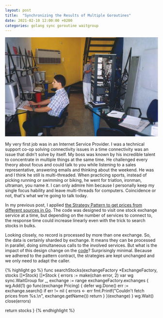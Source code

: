 ```yaml
---
layout: post
title:  "Synchronizing the Results of Multiple Goroutines"
date: 2021-02-10 12:00:00 +0200
categories: golang sync goroutine waitgroup
---
```


![Stock Prices](/images/posts/golang-sync-goroutine.jpg)

My very first job was in an Internet Service Provider. I was a technical support co-op solving connectivity issues in a time connectivity was an issue that didn't solve by itself. My boss was known by his incredible talent to concentrate in multiple things at the same time. He challenged every theory about focus and could talk to you while listening to a sales representative, answering emails and thinking about the weekend. He was and I think he still is multi-threaded. When practicing sports, instead of picking running or swimming or biking, he went for triatlon, ironman, ultraman, you name it. I can only admire him because I personally keep my single focus hability and leave multi-threads for computers. Coincidence or not, that's what we're going to talk today.

<!-- more -->

In my previous post, I applied [the Strategy Pattern to get prices from different sources in Go](https://www.hildeberto.com/2021/02/golang-strategy-pattern.html). The code was designed to visit one stock exchange service at a time, but depending on the number of services to connect to, the response time could increase linearly even with the trick to search stocks in bulks.

Looking closely, no record is processed by more than one exchange. So, the data is certainly sharded by exchange. It means they can be processed in parallel, doing simultaneous calls to the involved services. But what is the impact of this design change on the [code](https://play.golang.org/p/pL7qtlgPwqL)? Surprisingly minimal. Because we adhered to the pattern contract, the strategies are kept unchanged and we only need to adapt the caller.

{% highlight go %}
func searchStocks(exchangeFactory *ExchangeFactory, stocks []*Stock) []*Stock {
  errors := make(chan error, 2)
  var wg sync.WaitGroup
  for _, exchange := range exchangeFactory.exchanges {
    wg.Add(1)
    go func(exchange Pricing) {
      defer wg.Done()
      err := exchange.search()
      if err != nil {
        errors <- err
        fmt.Printf("Couldn't fetch prices from %s.\n", exchange.getName())
        return
      }
    }(exchange)
  }
  wg.Wait()
  close(errors)

  return stocks
}
{% endhighlight %}